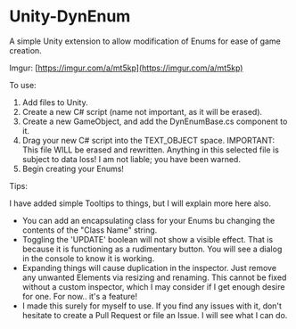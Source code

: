 # Unity-DynEnum
A simple Unity extension to allow modification of Enums for ease of game creation.

Imgur: [https://imgur.com/a/mt5kp](https://imgur.com/a/mt5kp)



To use: 

1. Add files to Unity.
2. Create a new C# script (name not important, as it will be erased).
3. Create a new GameObject, and add the DynEnumBase.cs component to it.
4. Drag your new C# script into the TEXT_OBJECT space.
  IMPORTANT: This file WILL be erased and rewritten. Anything in this selected file is subject to data loss! I am not liable; you have been warned.
5. Begin creating your Enums!




Tips:

I have added simple Tooltips to things, but I will explain more here also.

* You can add an encapsulating class for your Enums bu changing the contents of the "Class Name" string.
* Toggling the 'UPDATE' boolean will not show a visible effect. That is because it is functioning as a rudimentary button. You will see a dialog in the console to know it is working.
* Expanding things will cause duplication in the inspector. Just remove any unwanted Elements via resizing and renaming. This cannot be fixed without a custom inspector, which I may consider if I get enough desire for one. For now.. it's a feature!
* I made this surely for myself to use. If you find any issues with it, don't hesitate to create a Pull Request or file an Issue. I will see what I can do.
